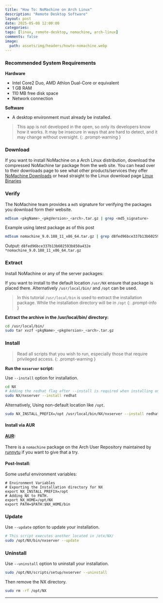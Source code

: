 ```yaml
---
title: "How To: NoMachine on Arch Linux"
description: "Remote Desktop Software"
layout: post
date: 2025-05-08 12:00:00
categories: 
tags: [linux, remote-desktop, nomachine, arch-linux]
comments: false
image:
  path: assets/img/headers/howto-nomachine.webp
---
```

### Recommended System Requirements

**Hardware**
- Intel Core2 Duo, AMD Athlon Dual-Core or equivalent
- 1 GB RAM
- 110 MB free disk space
- Network connection

**Software**
- A desktop environment must already be installed.

>This app is not developed in the open, so only its developers know how it works. It may be insecure in ways that are hard to detect, and it may change without oversight.
{: .prompt-warning }
### Download

If you want to install NoMachine on a Arch Linux distribution, download the compressed NoMachine tar package from the web site.
You can head over to their downloads page to see what other products/services they offer
[NoMachine Downloads](https://www.nomachine.com/download) or head straight to the Linux download page [Linux Binaries](https://download.nomachine.com/download/?id=1&platform=linux)

### Verify

The NoMachine team provides a `md5` signature for verifying the packages you download form their website. 

```bash
md5sum <pkgName>_<pkgVersion>_<arch>.tar.gz | grep <md5_signature>
```

Example using latest package as of this post
```bash
md5sum nomachine_9.0.188_11_x86_64.tar.gz | grep d8fed96bce337b13b602593b850a432e
```

Output:
`d8fed96bce337b13b602593b850a432e *nomachine_9.0.188_11_x86_64.tar.gz`

### Extract

Install NoMachine or any of the server packages:

If you want to install to the default location `/usr/NX` ensure that package is placed there. Alternatively `/usr/local/bin/` and `/opt` can be used.  

> In this tutorial `/usr/local/bin` is used to extract the installation package.
> While the installation directory will be in `/opt`
{: .prompt-info }

**Extract the archive in the /usr/local/bin/ directory:**

```bash
cd /usr/local/bin/
sudo tar xvzf <pkgName>_<pkgVersion>_<arch>.tar.gz  
```
### Install
 
> Read all scripts that you wish to run, especially those that require privileged access.
{: .prompt-warning }

**Run the `nxserver` script:**

Use `--install` option for installation.
```bash
cd NX
# Adding the redhat flag after --install is required when installing on Arch and Arch-based distros as its not officially supported. 
sudo NX/nxserver --install redhat 
```

Alternatively, 
Using non-default location like `/opt`.
```bash
sudo NX_INSTALL_PREFIX=/opt /usr/local/bin/NX/nxserver --install redhat
```

#### Install via AUR
#### [AUR](https://aur.archlinux.org/):

There is a `nomachine` package on the Arch User Repository maintained by [runnytu](https://aur.archlinux.org/packages/nomachine) if you want to give that a try.

#### Post-Install:

Some useful environment variables:
```shell
# Environment Variables
# Exporting the Installation directory for NX  
export NX_INSTALL_PREFIX=/opt
# Adding NX to PATH.
export NX_HOME=/opt/NX
export PATH=$PATH:$NX_HOME/bin
```
### Update

Use `--update` option to update your installation.
```bash
# This script executes another located in /etx/NX/
sudo /opt/NX/bin/nxserver --update
```
### Uninstall

Use `--uninstall` option to uninstall your installation.
```bash
sudo /opt/NX/scripts/setup/nxserver --uninstall
```

Then remove the NX directory.
```bash
sudo rm -rf /opt/NX
```

---
<!--
**References:** <br>
[Arch Linux Wiki - NoMachine](https://wiki.archlinux.org/title/NoMachine) <br>
[NoMachine Knowledge Base - Linux Installation](https://kb.nomachine.com/DT07S00245#2.4) <br>
[NoMachine Knowledge Base - AR03L00789](https://kb.nomachine.com/AR03L00789) <br>
[NoMachine Knowledge Base - AR01L00775](https://kb.nomachine.com/AR01L00775)
-->